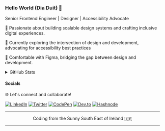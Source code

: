 ### Hello World (Dia Duit) 👋

Senior Frontend Engineer | Designer | Accessibility Advocate

<span aria-hidden="true">🚀</span> Passionate about building scalable design systems and crafting inclusive digital experiences.

<span aria-hidden="true">💼</span> Currently exploring the intersection of design and development, advocating for accessibility best practices

<span aria-hidden="true">🎨 </span>Comfortable with Figma, bridging the gap between design and development.
  
<details>
  <summary>GitHub Stats</summary>

  ![Your GitHub Stats](https://github-readme-stats.vercel.app/api?username=garyb1&show_icons=true&theme=algolia)
</details>

#### Socials

🌐 Let's connect and collaborate!

[![LinkedIn](https://img.shields.io/badge/linkedin-%230077B5.svg?style=for-the-badge&logo=linkedin&logoColor=white)](https://www.linkedin.com/in/garybyrne1/)
[![Twitter](https://img.shields.io/badge/Twitter-%231DA1F2.svg?style=for-the-badge&logo=Twitter&logoColor=white)](https://twitter.com/garybyrne1_)
[![CodePen](https://img.shields.io/badge/Codepen-000000?style=for-the-badge&logo=codepen&logoColor=white)](https://codepen.io/garyb1)
[![Dev.to](https://img.shields.io/badge/dev.to-0A0A0A?style=for-the-badge&logo=dev.to&logoColor=white)](https://dev.to/garybyrne)
[![Hashnode](https://img.shields.io/badge/Hashnode-2962FF?style=for-the-badge&logo=hashnode&logoColor=white)](https://hashnode.com/@garybyrne)

<hr aria-hidden="true" />

<p align="center">Coding from the Sunny South East of Ireland <span aria-hidden="true"> 🇮🇪</span></p>
<hr aria-hidden="true" />
